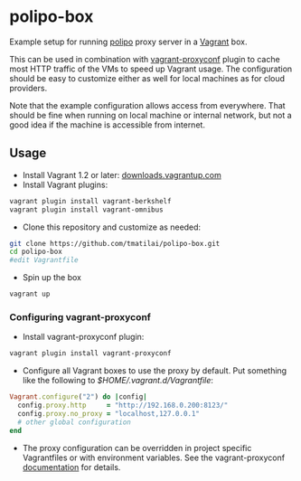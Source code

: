 # polipo-box

Example setup for running [polipo](http://www.pps.univ-paris-diderot.fr/~jch/software/polipo/) proxy server in a [Vagrant](http://www.vagrantup.com/) box.

This can be used in combination with [vagrant-proxyconf][proxyconf] plugin to cache most HTTP traffic of the VMs to speed up Vagrant usage. The configuration should be easy to customize either as well for local machines as for cloud providers.

Note that the example configuration allows access from everywhere. That should be fine when running on local machine or internal network, but not a good idea if the machine is accessible from internet.

## Usage

* Install Vagrant 1.2 or later: [downloads.vagrantup.com](http://downloads.vagrantup.com/)
* Install Vagrant plugins:
```sh
vagrant plugin install vagrant-berkshelf
vagrant plugin install vagrant-omnibus
```
* Clone this repository and customize as needed:
```sh
git clone https://github.com/tmatilai/polipo-box.git
cd polipo-box
#edit Vagrantfile
```
* Spin up the box
```sh
vagrant up
```

### Configuring vagrant-proxyconf

* Install vagrant-proxyconf plugin:
```sh
vagrant plugin install vagrant-proxyconf
```
* Configure all Vagrant boxes to use the proxy by default. Put something like the following to _$HOME/.vagrant.d/Vagrantfile_:
```ruby
Vagrant.configure("2") do |config|
  config.proxy.http     = "http://192.168.0.200:8123/"
  config.proxy.no_proxy = "localhost,127.0.0.1"
  # other global configuration
end
```
* The proxy configuration can be overridden in project specific Vagrantfiles or with environment variables. See the vagrant-proxyconf [documentation][proxyconf] for details.

[proxyconf]: http://tmatilai.github.io/vagrant-proxyconf/
